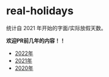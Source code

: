 # real-holidays

统计自 2021 年开始的字面/实际放假天数。

**欢迎PR前几年的内容！！**

* [2022年](./content/2022.md)
* [2021年](https://github.com/miranquil/real-holidays/blob/main/content/2021.md)
* [2020年](./content/2020.md)

